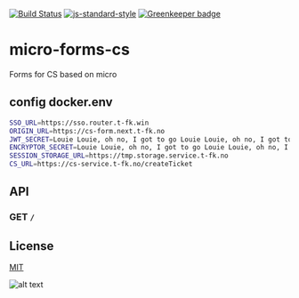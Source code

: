[![Build Status](https://travis-ci.org/telemark/micro-forms-cs.svg?branch=master)](https://travis-ci.org/telemark/micro-forms-cs)
[![js-standard-style](https://img.shields.io/badge/code%20style-standard-brightgreen.svg?style=flat)](https://github.com/feross/standard)
[![Greenkeeper badge](https://badges.greenkeeper.io/telemark/micro-forms-cs.svg)](https://greenkeeper.io/)

# micro-forms-cs

Forms for CS based on micro

## config docker.env

```bash
SSO_URL=https://sso.router.t-fk.win
ORIGIN_URL=https://cs-form.next.t-fk.no
JWT_SECRET=Louie Louie, oh no, I got to go Louie Louie, oh no, I got to go
ENCRYPTOR_SECRET=Louie Louie, oh no, I got to go Louie Louie, oh no, I got to go
SESSION_STORAGE_URL=https://tmp.storage.service.t-fk.no
CS_URL=https://cs-service.t-fk.no/createTicket
```

## API

### GET ```/```

## License

[MIT](LICENSE)

![alt text](https://robots.kebabstudios.party/micro-forms-cs.png "Robohash image of micro-forms-cs")
